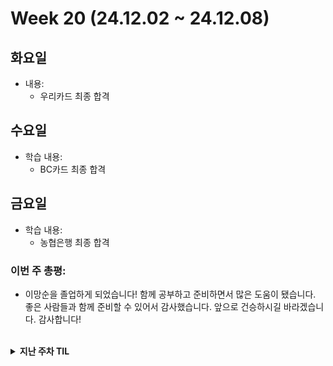 # Week 20 (24.12.02 ~ 24.12.08)

## 화요일
- 내용:
  - 우리카드 최종 합격

## 수요일
- 학습 내용:
  - BC카드 최종 합격

## 금요일
- 학습 내용:
  - 농협은행 최종 합격

### 이번 주 총평:
- 이망순을 졸업하게 되었습니다! 함께 공부하고 준비하면서 많은 도움이 됐습니다.
좋은 사람들과 함께 준비할 수 있어서 감사했습니다. 앞으로 건승하시길 바라겠습니다.
감사합니다!

<br>

<details markdown="1">
  <summary><b>지난 주차 TIL</b></summary>

# Week 19 (24.11.25 ~ 24.12.01)

## 월요일
- 학습 내용:
  - 임원면접 준비
- 느낀 점:
  - 임원면접을 겪어본 경험을 바탕으로 예상 질문과 답변을 정리해봤다.
  - 솔직한 모습을 잘 보여주자...!

## 화요일
- 학습 내용:
  - 임원면접 응시
  - 면접 내용 복기
- 느낀 점:
  - 무난하게 잘 본 것 같다..!
  - 지원할 수 있는 곳들을 찾아서 최종 합격하기 전까지는 꾸준히 지원하자

__목~금 여행__

### 이번 주 총평:
- 최종 합격 결과를 받기 전까지는 안심하지 말자...!

# Week 18 (24.11.18 ~ 24.11.24)

## 월요일
- 학습 내용:
  - 면접 응시
  - 면접 내용 복기
- 느낀 점:
  - 최종인 만큼 확실히 쉽지 않았지만, 솔직한 모습을 보이고자 했다
  - 수요일에도 면접이 있으니 해당 면접에 집중해야겠다

## 화요일
- 학습 내용:
  - 면접 준비
- 느낀 점:
  - 하던대로만 하자..!

## 수요일
- 학습 내용:
  - 임원면접 응시
- 느낀 점:
  - 간결하게 말하고자 했다.
  - 오늘 또 다른 회사의 임원 면접 기회가 생겼다. 여기도 잘 준비해보자!

## 금요일
- 학습 내용:
  - 임원면접 준비

### 이번 주 총평:
- 최종면접 전형과 1차면접 발표가 있었다
- 다음 주 마지막 남은 최종면접까지 잘 보고 오자...!

# Week 17 (24.11.11 ~ 24.11.17)

## 월요일
- 학습 내용:
  - Spring Boot - 스프링 빈, 웹 MVC
  - 면접 준비(결제 프로세스 정리, 예상 질문 도출)
- 느낀 점:
  - 확실히 스프링으로 백엔드 개발을 배우니 객체지향, DI 등의 CS 개념이 더 와닿는 것을 느꼈다.
  - 목요일 면접 전까지, 배웠던 스프링 내용과 CS 지식을 연관지어 공부해보자.

## 화요일
- 학습 내용:
  - 면접 준비(자소서, 포트폴리오 기반 + 최근 Spring Boot 학습 내용)
- 느낀 점:
  - 이틀 남았다...! 화이팅!

## 수요일
- 학습 내용:
  - 면접 준비(자소서, CS 위주 정리)
  - 과제 면접 관련 내용 준비(테이블 설계 및 SQL문 작성)
- 느낀 점:
  - CS의 내용은 어렵지만 참 신기하다
  - 내일 화이팅!

## 목요일
- 학습 내용:
  - 1차 면접 응시
- 느낀 점:
  - 오늘 면접도 준비한 대로 무난하게 본 것 같다
  - 최종 면접 두 군데 남았다, 화이팅하자!


## 금요일
- 학습 내용:
  - 제출 서류 준비
  - 인성검사 응시
  - 면접 컨설팅
- 느낀 점:
  - 마지막 단계이니 끝까지 잘 준비해보자!

### 이번 주 총평:
- 안일한 생각을 갖지 말고, 끝까지 힘내자..!

# Week 16 (24.11.04 ~ 24.11.10)

## 월요일
- 학습 내용:
  - 자소서 작성
  - 면접 준비
- 느낀 점:
  - 여러 전형이 진행 중이라 쉽진 않지만, 하나씩 차근차근 해보자는 마음으로 열심히 하고 있다! 화이팅!

## 화요일
- 학습 내용:
  - 프로그래머스 BFS 한 문제
  - 면접 준비
- 느낀 점:
  - 잘 보고 오자...!

## 수요일
- 학습 내용:
  - 면접 응시
  - 면접 내용 복기
- 느낀 점:
  - 편안하게 잘 보고 온 것 같다.
  - 다음 주 다른 기업 면접도 잘 보고 오자..!

## 목요일
- 학습 내용:
  - 면접 준비
  - 면접 컨설팅
- 느낀 점:
  - 이번 기업은 기술에 대한 질문에 잘 대비해야 할 것 같다.


## 금요일
- 학습 내용:
  - Spring Boot와 MVC, 템플릿 엔진, API
  - 프로그래머스 - 아이템 줍기(BFS)
- 느낀 점:
  - 확실히 Django의 MTV와 Spring의 MVC 패턴은 유사하다는 점이 느껴진다
  - BFS 문제를 풀며 배열에 0/1 외의 다른 값을 활용할 수 있다는 점을 항상 인지하자ㅜ

### 이번 주 총평:
- 이번 주는 면접 준비로 바빴다
- 면접은 준비하되, 현장에선 편한 마음으로 솔직하게 나를 보여주는 게 중요하다고 느꼈다
- 다음 주 면접도 잘 준비해서 잘 보자

# Week 15 (24.10.28 ~ 24.11.03)

## 월요일
- 학습 내용:
  - SW매칭페스티벌 참여
- 느낀 점:
  - 세 군데에 면접을 신청했는데 주로 회사 홍보를 위주로 나온 것 같다.
  - 그래서 세 군데 중 두 군데는 면접을 진행하지 않아서 아쉬웠다.
  - 그래도 가능한 많은 정보를 얻어가고자 이런저런 질문을 많이 했다.
  - 세 번째 기업은 도메인도 잘 맞고 기술 스택도 맞아서 희망했던 기업인데, 다행히 면접을 진행했다.
  - 예상했던 질문도 많이 나왔지만, 예상 못한 질문도 간간히 있었다.
  - 좋은 경험이었다!

## 화요일
- 학습 내용:
  - 알고리즘 스터디
- 느낀 점:
  - 알고리즘 스터디를 했는데, 진행 방식을 바꿔야겠다는 논의가 나왔다.
  - 다음 주에 만나서 방식에 대한 논의를 하기로 했다.

## 금요일
- 학습 내용:
  - 프로그래머스 BFS/DFS 문제 2개
  - 필기시험 준비 CS 복습 및 기출 공부
- 느낀 점:
  - 주말에 코테, 필기시험이 있고, 다음 수요일에 면접이 있다!
  - 화이팅!

### 이번 주 총평:
- 점진적으로 나아감을 느끼고 있다.
- 열심히 해보자!!

# Week 14 (24.10.21 ~ 24.10.27)

## 월요일
- 학습 내용:
  - 면접 대비
- 느낀 점:
  - SSAFY 면접 컨설팅과 모의 면접을 위해 기업 조사와 지원 직무에 대해 조사했다
  - 잘 준비해보자

## 화요일
- 학습 내용:
  - 포트폴리오 점검
  - CS 복습
- 느낀 점:
  - 내 포트폴리오의 내용 위주로 질문이 들어올 것 같아 준비했다
  - 자소서 쓴다고 하지 못했던 CS 공부를 위해 간단한 복습을 했다
  - Django의 멀티 스레드를 위해 배포 시 어떻게 해야 하는지 궁금해서 알아봤다

## 수요일
- 학습 내용:
  - 백준 1916(다익스트라), 2512(이분탐색)
  - 면접 대비
- 느낀 점:
  - 어려운 문제를 더 잘 풀기 위해서 기초를 다져볼 수 있는 문제를 풀어보고 싶었다
  - 앞으로는 스터디 외에도 기초 문제를 간혹 풀어봐야겠다고 느꼈다

## 목요일
- 학습 내용:
  - 면접 컨설팅
  - 면접 대비
- 느낀 점:
  - 일단 면접 컨설팅을 받아보니 포트폴리오 등 준비는 괜찮게 잘 하고 있었다는 자신감이 생겼다
  - 내일, 토요일 있을 모의 면접도 잘 준비해서 잘해보자!

## 금요일
- 학습 내용:
  - 모의 면접 응시
- 느낀 점:
  - 모의 면접을 통해 나의 장단점을 파악할 수 있었다
  - 내일도 모의 기술 면접이 있어서, 피드백을 바탕으로 한 번 더 점검해보자
  - 내일 오전 필기 시험 화이팅!

### 이번 주 총평:
- 준비해야 할 것을 차근차근 준비해보자!

# Week 13 (24.10.14 ~ 24.10.20)

## 월요일
- 학습 내용:
  - 알고리즘 스터디
  - SQLD 보수교육
  - Java로 입력 받는 법 연습
  - Java로 큐/스택 활용한 BFS, DFS 구현
- 느낀 점:
  - 내일 있을 코테를 위해 자바로 다양한 것들을 연습해봤다
  - 쉽지 않겠지만 시도해보자..!

## 화요일
- 학습 내용:
  - Java로 우선순위큐 연습
  - 코딩 테스트 응시
- 느낀 점:
  - 다행히 언어 선택이 가능했다!
  - 오늘 코딩테스트를 보며 시간 복잡도를 고려하여 문제를 해결하는 연습을 더 해야겠다고 생각했다

## 수요일
- 학습 내용:
  - 자소서 작성
  - Spring Boot 기초 세팅
- 느낀 점:
  - 아직은 세팅 단계라 감이 잘 안 오지만 기초 수준의 Controller 하나를 예제로 만들어보니
  Django의 View 함수랑 비슷한 개념인 것 같다

## 목요일
- 학습 내용:
  - 백준 5427, 17144(구현 + BFS)
  - SQL 코테 대비 문제 풀이
- 느낀 점:
  - 화요일에 봤던 코딩 테스트도 구현이었는데, 오늘 구현 문제를 두 개 풀어보며,
  조금 복잡해지면 조건에 따라 명확한 구분을 잘 해야겠다는 생각을 했다
  - SQL 문제는 아직은 기초 단계라서 쉬운 것도 있겠지만 아무래도 수월하게 준비할 수 있을 것 같다

## 금요일
- 학습 내용:
  - 프로그래머스 SQL Kit 풀기
- 느낀 점:
  - 학부시절 SQL을 사용해보기도 했었지만, 확실히 안 쓰면 익숙함이 떨어지는 것을 느꼈다
  - 여러 개 연습해보니, 기억이 나면서도 조건에 따라 group by를 쓰는지, 그냥 where절을 쓰는지 등 헷갈리는 게 많았다
  - SQL도 틈틈이 연습해야겠다

### 이번 주 총평:
- 이번 주에 코딩테스트를 3건 응시했다
- 백준과 프로그래머스의 문제 제공 방식 자체가 조금 달라서 프로그래머스 문제도 많이 풀어봐야겠다는 생각을 했다
- 시간을 고려하면서도 완전탐색을 배제하면 안된다는 생각을 해야겠다

# Week 12 (24.10.07 ~ 24.10.13)

## 월요일
- 학습 내용:
  - 알고리즘 스터디
  - Java - 메서드
- 느낀 점:
  - 주말동안 그리디, 백트래킹 문제를 풀었고, 문제에서 주어지는 조건을 잘 활용해야겠다는 생각을 했다
  - 메서드에 대해 학습하고 관련 문제를 풀어보았다, 아무래도 파이썬에 비해 코드 작성량이 많지만 흥미를 느끼며 하고 있다

## 화요일
- 학습 내용:
  - 인성 검사 응시
  - 자소서 작성

## 수요일
- 학습 내용:
  - 백준 1107(브루트포스)
- 느낀 점:
  - 문제를 보고 경우의 수를 나눠서 구현해서 풀었다
  - 정답을 맞췄지만 너무 느려서 다른 사람들 코드를 봤더니 시간이 거의 3분의 1만큼, 혹은 그 이상으로 짧았다
  - 접근법 자체가 달랐었다
  - 경험의 차이인지 생각을 더 깊이 해야하는 것인지... 새로 하나 배웠다...!

## 목요일
- 학습 내용:
  - 백준 14719 - 시뮬레이션
  - 자소서 작성
- 느낀 점:
  - 저번에 비슷한 문제를 풀었었던 것 같은데, 방법을 떠올려내지 못했다
  - 풀고나서 보니 어렵지 않은 문제였다
  - 다음에 다시 풀어봐야겠다

## 금요일
- 학습 내용:
  - 자소서 작성

### 이번 주 총평:
- 이번 주에 잠 시간 조절을 잘 못했다.
- 다음 주에 코테가 많이 있으니 준비를 잘 해보자!

# Week 11 (24.09.30 ~ 24.10.06)

## 월요일
- 학습 내용:
  - 알고리즘 스터디
  - 자소서 작성
- 느낀 점:
  - 알고리즘의 세계는 끝이 없구나...
  - 자소서 더 열심히 쓰고, 다음엔 NCS 더욱 잘 준비해보자.

## 화~목요일
- 학습 내용:
  - 자소서 작성

## 금요일
- 학습 내용:
  - 백준 2661(백트래킹)
  - 자소서 작성
- 느낀 점:
  - 문자열 내에서 반복 패턴을 찾는 것을 처음 해본 것 같다
  - 그래도 백트래킹에 대한 이해도는 어느 정도 세워진 것 같았다

### 이번 주 총평:
- 자소서를 쓰면서도 공부를 할 수 있도록 시간 분배를 잘 해야겠다

# Week 10 (24.09.23 ~ 24.09.29)

## 월요일
- 학습 내용:
  - 자소서 작성
- 느낀 점:
  - 새로운 공고가 쏟아지고 있다...!
  - 지원서를 작성하면서도 할 것도 꾸준히 해보자

## 화요일
- 학습 내용:
  - 자소서 작성

## 수요일
- 학습 내용:
  - 백준 2056(DP)
  - 자소서 작성
- 느낀 점:
  - 문제를 풀고나서 보니 위상정렬을 활용하는 문제였다.
  - 위상정렬이 무엇인지 찾아봐야겠다.

## 목요일
- 학습 내용:
  - 백준 2565(DP), 1351(DP)
- 느낀 점:
  - 2565: 쉬운 듯 어려운 듯... 생각하는 힘을 기르자...!
  - 1351: DP지만 메모리를 생각해서 dictionary 형식으로 푸는 방법이 신박했다.

## 금요일
- 학습 내용:
  - 자소서 작성

### 이번 주 총평:
- 이번 주도 자소서 작성으로 바빴다. 화이팅!

# Week 9 (24.09.16 ~ 24.09.22)

## 월~금
- 학습 내용:
  - NCS 공부

### 이번 주 총평:
- 토요일 시험 두 건을 위해, 지난 주말부터 추석 포함해서 NCS 공부만 했다

# Week 8 (24.09.09 ~ 24.09.15)

## 월요일, 화요일
- 학습 내용:
  - 자소서 작성

## 수요일
- 학습 내용:
  - 백준 알고리즘 1520 - DFS, DP
  - 자소서 작성
- 느낀 점:
  - 이번 DP 문제는 접근 방식은 맞았는데, 시작점과 마지막 지점을 잘못 생각했었다. 조금 더 풀어봐야 할 것 같다
  - 한 군데에서 서류 전형을 합격하여 필기 시험을 준비해야 한다. 잘 준비해보자!

## 목요일
- 학습 내용:
  - 백준 알고리즘 1806 - 투 포인터
  - 자소서 작성
- 느낀 점:
  - 투포인터는 확실히 어렵진 않은 개념인 것 같다..!
  - DP 문제가 감이 올 듯 말 듯하니, DP 문제를 많이 풀어봐야겠다.

## 금요일
- 학습 내용:
  - 자소서 작성

### 이번 주 총평:
- 이번 주는 자소서를 쓴다고 바빴다. 세 군데 서류 전형 결과가 발표 났기 때문에 주말부터는 NCS 공부를 할 예정이다.

# Week 7 (24.09.02 ~ 24.09.08)

## 월요일
- 학습 내용:
  - 알고리즘 스터디
  - 취업 공고 정리
- 느낀 점:
  - DP 문제를 풀 땐 1차원, 2차원을 사용할 수 있다는 것을 항상 염두에 두고 해야겠다.
  - 오늘은 자바 공부를 하지 못했는데, 내일은 배열과 메서드에 대해 공부할 것이다.

## 화요일
- 학습 내용:
  - 백준 알고리즘 16197 - BFS
  - Java - 배열
- 느낀 점:
  - visited도 단순하게 특정 값을 방문했는지를 넘어서, set 형태로 만들고 어떤 짝이 있는지 확인하는 방식으로 사용하는 법을 배웠다.
  - Java 배열을 배웠다. 그 자체로 어렵진 않은데 확실히 익숙해지는 거 자체에 시간이 좀 걸릴 것 같다.

## 수요일
- 학습 내용:
  - 취업 사진 촬영
  - 지원서 작성
- 느낀 점:
  - 추석이 있는 주에 마감되는 공고가 많아 그때까지는 지원서 작성에 몰두할 예정이다.

## 목요일
- 학습 내용:
  - 백준 알고리즘 2580 - 백트래킹, DFS
  - 소프티어 10차시 응시
  - 자소서 작성
- 느낀 점:
  - 백준 문제를 풀면서 논리는 맞았는데 조건 하나를 확인하지 않고 풀어서 처음에 해결하지 못했다.
  - 이런 일이 없도록 아는 내용이어도 조건을 꼼꼼히 읽는 습관을 길러야겠다.
  - 소프티어 문제를 보아하니 이분탐색, dfs 등을 활용하는 문제들이 나왔다. 하지만 기본적인 알고리즘을 복잡하게 활용하는 문제였다. 알고리즘 자체가 어렵고 생소하지 않아도 문제가 어려울 수 있다는 것을 깨달았다..!

## 금요일
- 학습 내용:
  - 백준 알고리즘 16234 - DFS, 시뮬레이션
  - 자소서 작성
- 느낀 점:
  - 이 문제는 한 번에 풀었다! 골드 4의 문제인데, 막힘 없이 풀었다는 사실에 실력이 늘고 있음을 체감할 수 있었다. 더 열심히 해야겠다!

### 이번 주 총평:
- 추석이 있는 주에 마감하는 공고가 많으니 집중해서 최대한 많이 지원할 예정이다.
- 이번 주에는 지원서를 쓴다고 Java 공부를 많이 하지 못한 것 같다. 틈틈히 알고리즘과 CS, Java 공부를 병행할 수 있도록 노력할 것이다.

# Week 6 (24.08.26 ~ 24.09.01)

## 월요일
- 학습 내용:
  - 알고리즘 스터디
  - 자소서 작성
- 느낀 점:
  - 큐와 bfs의 기본기를 알아보는 문제에 대한 코드 리뷰를 할 때, 사람들마다 다양한 방법을 사용했다는 걸 알았다.
  - 간결하고 빠르지만 복잡한 방법, 속도는 좀 더 걸리지만 직관적인 방법 등 다양한 방법이 있는 것 같다
  - 상황에 따라 시간복잡도를 고려하여 적절한 방법을 선택하는 연습을 해야할 것 같다.

## 화요일
- 학습 내용:
  - 백준 알고리즘 2302 - DP
  - Java 기초
- 느낀 점:
  - 어려운 문제는 아니었지만, 지난 번의 경험 덕분에 DP를 떠올리고 활용하는 스킬이 생긴 것 같다
  - 앞으로 개발 역량을 확장하기 위해 java를 배워야겠다고 생각했다. 취업 전에 마스터하는 무리한 목표보다는 문법과 자료구조를 구현하는 1차적인 목표를 세웠다.
  - 세팅을 마쳤고 기본적으로 어떻게 자바 프로그램이 작동하는지에 대해 익혔다.
  - 정처기에서만 배웠던 내용을 실습을 통해 기초를 다질 것이다.

## 수요일
- 학습 내용:
  - 백준 알고리즘 14226 - DP, BFS
  - Java - 변수
  - 자소서 작성
- 느낀 점:
  - 알고리즘 문제는 BFS와 DP를 활용하는 문제였다. 기본적인 내용에 응용을 더하는 좋은 문제였다. 다양한 방법을 빠르게 시도해보는 연습이 더 필요할 것 같다.
  - Java의 변수와 자료형에 대해 배웠다. 정보처리기사를 통해 기본 지식은 갖추고 있었지만 역시 코딩은 손으로 배워야 한다. 변수에 대해 배우면서 파이썬과는 다르게 직접 지정해줘야 하는 package 선언, class와 main 함수 선언 등 늘 해줘야 하는 것들에 익숙해지려 한다.

## 목요일
- 학습 내용:
  - Java - 연산자, 조건문
  - 백준 알고리즘 17281 - 브루트포스, 구현
- 느낀 점:
  - Python과 비슷하면서도 다른 점이 많은 것 같다.
  - 정보처리기사를 공부하며 switch문에 대해 접하긴 했지만, Java 14 이후의 새로운 switch문은 처음 접해봤다.
  - 빠르게 다음 것을 배우면서 이번에 배운 부분을 활용하면 될 것 같다. 아직까지는 크게 어려움이 없다.
  - 최근에 리스트를 많이 활용하다보니, 단순히 변수로 해결할 수 있는 부분을 리스트를 사용하려 했다. 열린 마인드!

## 금요일
- 학습 내용:
  - Java - 반복문, 스코프, 형 변환
- 느낀 점:
  - 아무래도 여러 프로그래밍 언어의 공통적인 부분인 만큼 얼른 하고 넘어가고 싶다.
  - 빠르게 하는 와중에도 혹시 사소한 차이나, 내가 했던 Python에는 없던 기능이나 주의할 점이 있는지 확인하면서 하고 있다.
  - 얼른 정처기와 CS 공부를 하며 배웠던 내용까지 다뤄보고 싶다.

### 이번 주 총평:
- 이번 주는 매주 하던 알고리즘에 Java 공부까지 했다.
- 새로운 공부를 시작하는 마음에 열심히 했다.
- 앞으로도 이 마음을 이어가자!

# Week 5 (24.08.19 ~ 24.08.25)

## 월요일
- 학습 내용:
  - CS 블로그 정리: OS(메모리)
- 느낀 점:
  - 메모리 계층과 메모리 관리에 대해 블로그에 내용을 정리하였다.
  - 아무래도 책 내용이 요약본 느낌이다 보니, 내용을 정리하면서 상세한 부분에 대해 직접 알아보며 더욱 공부가 되는 것 같다.
  - 예를 들면 가상 메모리는 페이지 테이블로 관리가 된다고 하는데, 그 페이지 테이블은 어디에 위치하는지 궁금해서 알아보니 RAM에 저장된다는 내용을 알게 되었다.
  - 오후에는 알고리즘 스터디를 통해 코드리뷰를 진행하고, 메모리 할당과 페이지 교체 알고리즘까지 정리할 예정이다.

## 수요일
- 학습 내용:
  - CS 정리(네트워크)
- 느낀 점:
  - TCP/IP 4계층 모델에 대해 공부했다.
  - 특히 TCP 방식과 UDP 방식의 차이점을 활용하여, 어떤 기술에 사용되는지를 알아보았다.
  - 역시 네트워크 부분은 쉽지 않다. 더욱 열심히 해야겠다.

## 목요일
- 학습 내용:
  - 백준 알고리즘 1083 - 그리디
- 느낀 점:
  - 이번 그리디 문제 자체는 어렵지 않았는데, 문제 자체의 설명이 부족해서 이해하는 데에 어려움을 겪었다.
  - 그래도 이제 원하는 내용을 구현하는 힘은 어느정도 길러진 것이 느껴진다.

## 금요일
- 학습 내용:
  - 백준 알고리즘 1717 - 유니온 파인드
- 느낀 점:
  - 오랜만에 서로소 집합(union find) 문제를 풀었다.
  - find-set 재귀함수를 만드는 과정에서, 단순하게만 생각했더니 최종 결과를 return 하는 부분을 작성하지 않아서 None 값이 반환되는 경우가 있었다.
  - 이번 기회를 통해 union find에 대해 복습하며 더 확실히 기억할 수 있는 계기가 되었다.

### 이번 주 총평:
- 알고리즘 문제와 CS 공부를 했다.
- 확실히 알고리즘 실력이 탄탄해지고 있음을 느끼고 있다.
- CS 지식도 앞으로는 점점 실습을 병행하여 더욱 와닿는 이해를 할 수 있도록 해야겠다.

# Week 4 (24.08.12 ~ 24.08.18)

## 월요일
- 학습 내용:
  - 알고리즘 스터디 + 틀린 문제(백준1623) 복습
- 느낀 점:
  - DP 문제의 top-down 방식에 대해 스스로 코드를 짤 수 있는 힘이 생긴 것 같다
  - 이제 DP 배열을 어떻게 사용하는지, 문제마다 알맞는 방법을 떠올리는 연습을 더 하면 DP도 정복할 수 있을 것 같다!

## 화~목요일
- 학습 내용: _허리 회복으로 불참_
- 느낀 점:

## 금요일
- 학습 내용:
  - 백준 알고리즘 11047 - 그리디
- 느낀 점:
  - 오래는 아니지만 않을 수 있게 되어 알고리즘 문제를 풀었다.
  - 그리디 문제를 풀었는데 생각보다 쉬웠었다.
  - 그리디 문제는 '모 아니면 도' 같은 느낌이 든다.
  - 앞으로 다양한 그리디 문제를 더 풀 것이다.

### 이번 주 총평:
- 이제 허리도 점점 낫고 있어서, 주말동안은 알고리즘 문제를 풀 예정이다.
- CS 스터디를 위한 공부와 정리도 이어갈 것이다.

# Week 3 (24.08.05 ~ 24.08.11)

## 월요일
- 학습 내용:
  - 알고리즘 스터디, WSL로 우분투 환경 세팅
- 느낀 점:
  - 확실히 dp 문제를 많이 풀어봐야 할 것 같다고 느꼈다.
  - 그리고 docker, airflow 등을 활용해보고 싶어 알아보니, 리눅스 환경에서 작업을 해야 해서 WSL과 리눅스를 설치하고 상태를 확인하는 법에 대해 실습하고 블로그에 정리하였다.
  - 앞으로 다양한 프레임워크를 활용해볼 생각에 기대가 된다...!

## 화요일
- 학습 내용:
  - CS: 디자인 패턴 중 싱글톤 패턴과 DI(의존성 주입)
- 느낀 점:
  - 일단 해당 내용을 조사하다 느낀 점이 하나 있다.
  - Django로 백엔드 개발을 배웠었는데, 처음 배울 땐 디자인 패턴 중 MTV만 들어봤었다.
  - 하지만 Spring을 배울 땐 DI 같은 개념들을 배우면서 프레임워크를 사용한다는 것을 알았다.
  - 싱글톤 패턴과 DI의 예시를 찾아보며 공부하는 데 Java 예시가 좀 많았다.
  - 하지만 정처기를 준비하면서 형성한 Java 기본 덕분에 이해할 수 있어서 도움이 되는 것을 체감했다!
  - 그리고 주 언어인 Python으로도 예시를 만들어보며 이해하는 데 더욱 도움이 될 수 있도록 해보니 확실히 좋았다.

## 수요일
- 학습 내용:
  - 백준 알고리즘 1080(그리디)
  - EC2 인스턴스 생성
- 느낀 점:
  - 그리디 알고리즘은 그냥 매 순간 문제를 해결하는 방식이라, 문제마다 적절한 방법을 생각해야 하는 것이 어려운 것 같다
  - AWS EC2 인스턴스를 생성하려 했는데, 어떤 문제인지 계정이 막혀있어 인스턴스 생성에 실패하였다. 관련 문의를 넣었고, 답변이 오고 해결이 되면 이어서 해볼 것이다.
    - 이전에 access key가 노출된 적이 있었다. 그때 당시 조치를 해놨지만 키를 삭제하지는 않았었고 그게 문제가 됐었다. 키를 삭제하여 자동으로 복구되었다.
  - 그래도 생성을 위해 이것저것 알아보며 AWS에서 어떤 기능을 제공하는지 알게 되었다.
    - ex) 보안이나 자격에 관해 굉장히 많은 권한을 설정할 수 있는 등

## 목~금요일
- 학습 내용: _허리를 다쳐 병원 진료 및 회복으로 인한 불참_
- 느낀 점:

### 이번 주 총평:
- 수요일 밤에 운동을 하다 허리를 다쳐서 목요일, 금요일에 아무것도 하지 못했다.
- 목요일에 참여했어야 할 CS 스터디도 참여하지 못했다.
- 현재(토요일 밤) 허리 상태가 좀 괜찮아져 앉을 수 있게 되었다.
- 우선 밀린 일을 확인하고 처리해야겠다.
  1. CS 스터디에서 진행되었던 내용을 살펴보고 정리할 것이다.
  2. 알고리즘 문제도 풀 예정이다.

# Week 2 (24.07.29 ~ 24.08.04)

## 월요일
- 학습 내용:
  - 알고리즘(백준 2109, 11053)
- 느낀 점:
  - 아직 dp와 그리디에 대해 잘 모르는 것 같다.
  - 이제 dfs/bfs나 다익스트라 문제는 꽤나 익숙해졌는데, 코테에서 그래도 몇번 접해본 것 같은 그리디, dp 문제를 좀 더 많이 풀어봐야할 것 같다.
  - 오후에는 지난 주 정처기와 예비군으로 미뤘던 CS 공부를 할 예정이다.

## 화요일
- 학습 내용: _점심 일정으로 인한 불참_
- 느낀 점:
  - 늦잠을 잔 데다 점심에 있는 일정 때문에 오전 공부를 하지 못했다.
  - 이런 일이 있지 않도록 긴장해야겠다.

## 수요일
- 학습 내용:
  - 메모리(오전)
  - 프로세스/스레드, CPU 스케쥴링 알고리즘(오후)
- 느낀 점:
  - 오전에는 예비군 등 때문에 지난 주에 공부하지 못했던 메모리 부분을 공부했다
  - 메모리에서 캐시 부분이 있었는데, 흔히 사용하던 캐시라는 용어와의 차이가 궁금했고, 찾아보니 SW 캐시와 HW 캐시가 나눠져있었다.
  - CPU안에도 여러 구성이 있고, CPU 캐시 등 관련 부품도 있는 등, 컴퓨터 자체가 워낙 복잡하다 보니, 공부할 내용이 많은 것 같다.
  - 그리고 메모리의 작동 원리나 과정에 관련해서는 가상 메모리의 개념이 빠질 수 없는 것 같다.
  - 그와 관련된 공간 스왑, 페이지 폴트, 페이지 교체 알고리즘 등에 대해 깊은 공부를 해야 할 것 같다고 생각했다.

## 목요일
- 학습 내용:
  - 오전: 병원
  - 오후: CS 스터디 - 어제 공부한 메모리, 프로세스와 스레드, CPU 스케쥴링 알고리즘에 대해 공부하고 궁금한 점 공유
- 느낀 점:
  - 그저 HW/SW로 나눠서 각 부품이나 구성 요소가 하는 일을 사전적으로 외우는 것보다는 일반적인 여러 상황이나 특정한 상황에서 각 요소들이 어떤 상호작용을 하는지 흐름을 익히는 것이 중요한 것 같다.
  - 공부하고 있는 CS책을 이제 전체적으로 한 번 봤기 때문에, 1장으로 돌아가서 알고 있는 내용은 복습을 하고, 공부하면서 추가로 알게된 몰랐던 것들을 하나씩 세세하게 공부해볼 예정이다.

## 금요일
- 학습 내용:
  - 백준 1068(트리 문제)
  - 백준 3273(투 포인터)
- 느낀 점:
  - 한참 코딩테스트에 많이 나온다는 bfs/dfs 위주로 문제를 많이 풀다가 1068은 트리 관련 내용도 꼭 복습을 해야겠다고 생각해서 냈던 문제였다. 트리 문제는 아직도 "인덱스-값"을 "부모-자식"으로 사용할 때와 그 반대로 사용할 때를 잘 구분하지 못하는 것 같다. 하지만 상황에 따라서 필요한 게 무엇인지에 따라 알맞은 방법을 사용하면 된다고 느꼈다. 이번 문제는 인접리스트를 만들듯이 만들어서 사용해보았다.
  - 투 포인터는 SSAFY에서 배우지는 않았던 개념인데 예전에 코딩테스트였나 역량평가 시험에서 나왔던 개념이었어서 그때 이후로 알게 된 개념이다. 개념 자체는 어렵지 않아서 약간의 고민 후 풀 수 있었다.

### 이번 주 총평:
- 지난 주보다 아침에 일어나는 것이 조금 더 습관이 들었다.
- 알고리즘 스터디는 해오던 거라 어느 정도 성과도 있고 하다.
- 하지만 CS 스터디가 시작한지 얼마 되지 않았고, 진행 방식에 대해서도 다양한 방법을 시도해보고 있다. 정착하기까지 시간이 조금 걸릴 순 있을 것 같지만, 그래도 확실히 전체적으로 한 번 훑고 나니, 큰 흐름이 전보다는 이해가 조금씩 되고 있다.

# Week 1 (24.07.22 ~ 24.07.26)

## 월요일
- 학습 내용:
  - 정처기 기출 1회(45점) - 리눅스 명령어 `chmod`와 `SQL 관계 연산자의 기호`가 가장 기억에 남음
- 느낀 점:
  - C언어, Java의 기초 문법을 학습하고 처음 기출 문제를 풀어봤다. 아직은 헷갈리는 문법도 있고, 그 외 부분에서도 모르는 개념과 헷갈리는 개념들이 있었다.

## 화요일
- 학습 내용:
  - 정처기 기출 2회(50점) - 확실히 C언어가 사소하게는 줄바꿈, `break`까지도 직접 설정해줘야 하는 부분이 많다는 것을 느낌
  - 정처기 기출 3회(50점) - 오버로딩에 대한 개념을 알면서도 문제 속에서 확실하게 구분 짓는 연습이 필요할 것 같음, 디자인 패턴에 대해 확실히 알아야 할 듯
- 느낀 점:
  - 오전에 2회분을 풀고자 했지만, 아직 프로그래밍 언어 외의 개념 부분에서 많이 부족함을 느낀다. 오답 노트를 하는 과정에서 보기들에 대해 하나씩 찾아보며 공부하고자 했다. 개념이든 프로그래밍 언어든 문제를 많이 풀고 익숙해져야 할 것 같다. 예비군 가서 시간이 남을 때, 개념 공부를 해야 할 것 같다.
  - 오후에 1회분을 추가로 풀었다. 서서히 감이 잡히기 시작했다. 아쉽게 틀리는 문제들이 없도록 해야겠다.

## 수요일
- 학습 내용: _예비군 훈련으로 인한 불참_
- 느낀 점:

## 목요일
- 학습 내용: _예비군 훈련으로 인한 불참_
- 느낀 점:

## 금요일
- 학습 내용: _예비군 훈련으로 인한 불참_
- 느낀 점:

### 이번 주 총평:
- 아침에 일어나서 할 무언가가 있다는 것 자체만으로도 동기부여가 됐다.
- 예비군 갔다가 돌아온 토요일에도 정처기 실기 공부를 이어서 했다. 일요일에 본 시험도 덕분에 괜찮게 본 것 같았다.
- 다음 주도 이 기조를 이어갈 수 있도록 해야겠다.

</details>